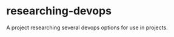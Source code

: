 researching-devops
==================

A project researching several devops options for use in projects.

